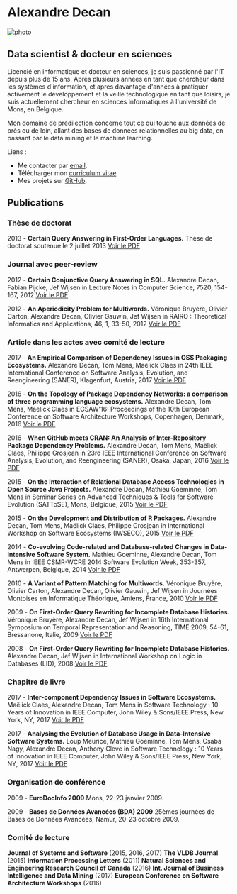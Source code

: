 # Alexandre Decan

![photo](https://fr.gravatar.com/userimage/61623575/21378d2fc0870be68aea4a85783adbfe?size=120)

## Data scientist & docteur en sciences

Licencié en informatique et docteur en sciences, je suis passionné par l'IT depuis plus de 15 ans. Après plusieurs années en tant que chercheur dans les systèmes d'information, et après davantage d'années à pratiquer activement le développement et la veille technologique en tant que loisirs, je suis actuellement chercheur en sciences informatiques à l'université de Mons, en Belgique.

Mon domaine de prédilection concerne tout ce qui touche aux données de près ou de loin, allant des bases de données relationnelles au big data, en passant par le data mining et le machine learning.

Liens :
 - Me contacter par [email](mailto:alexandre.decan@lexpage.net).
 - Télécharger mon [curriculum vitae](files/cv.pdf).
 - Mes projets sur [GitHub](https://github.com/AlexandreDecan/).

## Publications

### Thèse de doctorat

2013 - **Certain Query Answering in First-Order Languages.**
Thèse de doctorat soutenue le 2 juillet 2013
[Voir le PDF](files/Thesis-2013.pdf)


### Journal avec peer-review

2012 - **Certain Conjunctive Query Answering in SQL.**
Alexandre Decan, Fabian Pijcke, Jef Wijsen
in Lecture Notes in Computer Science, 7520, 154-167, 2012
[Voir le PDF](files/SUM-2012.pdf)

2012 - **An Aperiodicity Problem for Multiwords.**
Véronique Bruyère, Olivier Carton, Alexandre Decan, Olivier Gauwin, Jef Wijsen
in RAIRO : Theoretical Informatics and Applications, 46, 1, 33-50, 2012
[Voir le PDF](files/RAIRO-2012.pdf)


### Article dans les actes avec comité de lecture

2017 - **An Empirical Comparison of Dependency Issues in OSS Packaging Ecosystems.**
Alexandre Decan, Tom Mens, Maëlick Claes
in 24th IEEE International Conference on Software Analysis, Evolution, and Reengineering (SANER), Klagenfurt, Austria, 2017
[Voir le PDF](files/SANER-2017.pdf)

2016 - **On the Topology of Package Dependency Networks: a comparison of three programming language ecosystems.**
Alexandre Decan, Tom Mens, Maëlick Claes
in ECSAW'16: Proceedings of the 10th European Conference on Software Architecture Workshops, Copenhagen, Denmark, 2016
[Voir le PDF](files/WEA-2016.pdf)

2016 - **When GitHub meets CRAN: An Analysis of Inter-Repository Package Dependency Problems.**
Alexandre Decan, Tom Mens, Maëlick Claes, Philippe Grosjean
in 23rd IEEE International Conference on Software Analysis, Evolution, and Reengineering (SANER), Osaka, Japan, 2016
[Voir le PDF](files/SANER-2016.pdf)

2015 - **On the Interaction of Relational Database Access Technologies in Open Source Java Projects.**
Alexandre Decan, Mathieu Goeminne, Tom Mens
in Seminar Series on Advanced Techniques & Tools for Software Evolution (SATToSE), Mons, Belgique, 2015
[Voir le PDF](files/SATTOSE-2015.pdf)

2015 - **On the Development and Distribution of R Packages.**
Alexandre Decan, Tom Mens, Maëlick Claes, Philippe Grosjean
in International Workshop on Software Ecosystems (IWSECO), 2015
[Voir le PDF](files/IWSECO-2015.pdf)

2014 - **Co-evolving Code-related and Database-related Changes in Data-intensive Software System.**
Mathieu Goeminne, Alexandre Decan, Tom Mens
in IEEE CSMR-WCRE 2014 Software Evolution Week, 353-357, Antwerpen, Belgique, 2014
[Voir le PDF](files/CSMR-WCRE-2014.pdf)

2010 - **A Variant of Pattern Matching for Multiwords.**
Véronique Bruyère, Olivier Carton, Alexandre Decan, Olivier Gauwin, Jef Wijsen
in Journées Montoises en Informatique Théorique, Amiens, France, 2010
[Voir le PDF](files/JM-2010.pdf)

2009 - **On First-Order Query Rewriting for Incomplete Database Histories.**
Véronique Bruyère, Alexandre Decan, Jef Wijsen
in 16th International Symposium on Temporal Representation and Reasoning, TIME 2009, 54-61, Bressanone, Italie, 2009
[Voir le PDF](files/TIME-2009.pdf)

2008 - **On First-Order Query Rewriting for Incomplete Database Histories.**
Alexandre Decan, Jef Wijsen
in International Workshop on Logic in Databases (LID), 2008
[Voir le PDF](files/LID-2008.pdf)


### Chapitre de livre

2017 - **Inter-component Dependency Issues in Software Ecosystems.**
Maëlick Claes, Alexandre Decan, Tom Mens 
in Software Technology : 10 Years of Innovation in IEEE Computer, John Wiley & Sons/IEEE Press, New York, NY, 2017
[Voir le PDF](files/Chapter-ECOS-2017.pdf)

2017 - **Analysing the Evolution of Database Usage in Data-Intensive Software Systems.**
Loup Meurice, Mathieu Goeminne, Tom Mens, Csaba Nagy, Alexandre Decan, Anthony Cleve 
in Software Technology : 10 Years of Innovation in IEEE Computer, John Wiley & Sons/IEEE Press, New York, NY, 2017
[Voir le PDF](files/Chapter-ORM-2017.pdf)


### Organisation de conférence

2009 - **EuroDocInfo 2009**
Mons, 22-23 janvier 2009.

2009 - **Bases de Données Avancées (BDA) 2009**
25èmes journées de Bases de Données Avancées, Namur, 20-23 octobre 2009.


### Comité de lecture

**Journal of Systems and Software** (2015, 2016, 2017)
**The VLDB Journal** (2015)
**Information Processing Letters** (2011)
**Natural Sciences and Engineering Research Council of Canada** (2016)
**Int. Journal of Business Intelligence and Data Mining** (2017)
**European Conference on Software Architecture Workshops** (2016)
